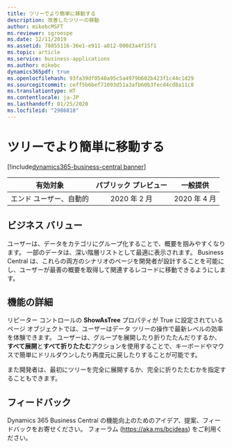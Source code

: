```yaml
---
title: ツリーでより簡単に移動する
description: 改善したツリーの移動
author: mikebcMSFT
ms.reviewer: sgroespe
ms.date: 12/11/2019
ms.assetid: 78855116-36e1-e911-a812-000d3a4f15f1
ms.topic: article
ms.service: business-applications
ms.author: mikebc
dynamics365pdf: true
ms.openlocfilehash: 93fa39df0540a95c5a4979b602b423f1c44c1d29
ms.sourcegitcommit: ceff5b6bef71093d51a3afb60b3fecd4cd8a11c8
ms.translationtype: HT
ms.contentlocale: ja-JP
ms.lasthandoff: 01/25/2020
ms.locfileid: "2986818"
---
```

# <a name="navigate-trees-more-easily"></a>ツリーでより簡単に移動する
[!include[dynamics365-business-central banner](../includes/dynamics365-business-central.md)]

| 有効対象    |  パブリック プレビュー | 一般提供 | 
| ---------- | :----------: |:----------: |
|エンド ユーザー、自動的|2020 年 2 月| 2020 年 4 月|


## <a name="business-value"></a>ビジネス バリュー
<!-- bv start -->
ユーザーは、データをカテゴリにグループ化することで、概要を掴みやすくなります。 一部のデータは、深い階層リストとして最適に表示されます。 Business Central は、これらの両方のシナリオのページを開発者が設計することを可能にし、ユーザーが最善の概要を取得して関連するレコードに移動できるようにします。

<!-- bv end -->



## <a name="feature-details"></a>機能の詳細
<!--feature detail start -->
リピーター コントロールの **ShowAsTree** プロパティが True に設定されているページ オブジェクトでは、ユーザーはデータ ツリーの操作で最新レベルの効率を体験できます。 ユーザーは、グループを展開したり折りたたんだりするか、**すべて展開**と**すべて折りたたむ**アクションを使用することで、キーボードやマウスで簡単にドリルダウンしたり再度元に戻したりすることが可能です。 

また開発者は、最初にツリーを完全に展開するか、完全に折りたたむかを指定することもできます。
<!--feature detail end -->






## <a name="tell-us-what-you-think"></a>フィードバック
Dynamics 365 Business Central の機能向上のためのアイデア、提案、フィードバックをお寄せください。 フォーラム (https://aka.ms/bcideas) をご利用ください。



